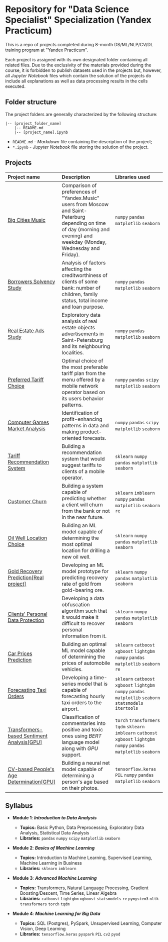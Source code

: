# Repository for "Data Science Specialist" Specialization (Yandex Practicum)

This is a repo of projects completed during 8-month DS/ML/NLP/CV/DL training program at "Yandex Practicum".

Each project is assigned with its own designated folder containing all related files. Due to the exclusivity of the materials provided during the course, it is forbidden to publish datasets used in the projects but, however, all *Jupyter Notebook* files which contain the solution of the projects do include all explanations as well as data processing results in the cells executed.

## Folder structure

The project folders are generally characterized by the following structure:

```
|-- [project_folder_name]
    |-- README.md
    |-- [project_name].ipynb
```
* `README.md` - *Markdown* file containing the description of the project;
* `*.ipynb` - *Jupyter Notebook* file storing the solution of the project.

## Projects

| Project name | Description | Libraries used | 
| :---------------------- | :---------------------- | :---------------------- |
| [Big Cities Music](big_cities_music) | Comparison of preferences of "Yandex.Music" users from Moscow and Saint-Peterburg depending on time of day (morning and evening) and weekday (Monday, Wednesday and Friday).| `numpy` `pandas` `matplotlib` `seaborn`|
| [Borrowers Solvency Study](solvency_analysis) | Analysis of factors affecting the creditworthiness of clients of some bank: number of children, family status, total income and loan purpose.| `numpy` `pandas` `matplotlib` `seaborn`|
| [Real Estate Ads Study](real_estate_eda) | Exploratory data analysis of real estate objects advertisements in Saint-Petersburg and its neighbouring localities.| `numpy` `pandas` `matplotlib` `seaborn`|
| [Preferred Tariff Choice](optimal_tariff) | Optimal choice of the most preferable tariff plan from the menu offered by a mobile network operator based on its users behavior patterns.| `numpy` `pandas` `scipy` `matplotlib` `seaborn`|
| [Computer Games Market Analysis](computer_games_analysis) | Identification of profit-enhancing patterns in data and making product-oriented forecasts.| `numpy` `pandas` `scipy` `matplotlib` `seaborn`|
| [Tariff Recommendation System](recomm_system) | Building a recommendation system that would suggest tariffs to clients of a mobile operator.| `sklearn` `numpy` `pandas` `matplotlib` `seaborn`|
| [Customer Churn](churn_prediction) | Building a system capable of predicting whether a client will churn from the bank or not in the near future.| `sklearn` `imblearn` `numpy` `pandas` `matplotlib` `seaborn` `re`|
| [Oil Well Location Choice](location_choice) | Building an ML model capable of determining the most optimal location for drilling a new oil well.| `sklearn` `numpy` `pandas` `matplotlib` `seaborn`|
| [Gold Recovery Prediction[Real project]](gold_recovery) | Developing an ML model prototype for predicting recovery rate of gold from gold-bearing ore.| `sklearn` `numpy` `pandas` `matplotlib` `seaborn`|
| [Clients' Personal Data Protection](personal_data_protection) | Developing a data obfuscation algorithm such that it would make it difficult to recover personal information from it.| `sklearn` `numpy` `pandas` `matplotlib` `seaborn`|
| [Car Prices Prediction](autos_grad_boost) | Building an optimal ML model capable of determining the prices of automobile vehicles.| `sklearn` `catboost` `xgboost` `lightgbm` `numpy` `pandas` `matplotlib` `seaborn` `re`|
| [Forecasting Taxi Orders](taxi_ts_prediction) | Developing a time-series model that is capable of forecasting hourly taxi orders to the airport.| `sklearn` `catboost` `xgboost` `lightgbm` `numpy` `pandas` `matplotlib` `seaborn` `statsmodels` `itertools`|
| [Transformers-based Sentiment Analysis[GPU]](bert_toxic_comm) | Classification of commentaries into positive and toxic ones using *BERT* language model along with *GPU* support.| `torch` `transformers` `tqdm` `sklearn` `imblearn` `catboost` `xgboost` `lightgbm` `numpy` `pandas` `matplotlib` `seaborn`|
| [CV-based People's Age Determination[GPU]](resnet_age) | Building a neural net model capable of determining a person's age based on their photos.| `tensorflow.keras` `PIL` `numpy` `pandas` `matplotlib` `seaborn`|

## Syllabus

- **Module 1**: ***Introduction to Data Analysis***

  - **Topics:** Basic Python, Data Preprocessing, Exploratory Data Analysis, Statistical Data Analysis
  - **Libraries:** `pandas` `numpy` `scipy` `matplotlib` `seaborn`

- **Module 2**: ***Basics of Machine Learning***

  - **Topics:** Introduction to Machine Learning, Supervised Learning, Machine Learning in Business
  - **Libraries:** `sklearn` `imblearn`

- **Module 3**: ***Advanced Machine Learning***
  - **Topics:** Transformers, Natural Language Processing, Gradient Boosting/Descent, Time Series, Linear Algebra
  - **Libraries:** `catboost` `lightgbm` `xgboost` `statsmodels` `re` `pymystem3` `nltk` `transformers` `torch` `tqdm`

- **Module 4**: ***Machine Learning for Big Data***
  - **Topics:** SQL (Postgres), PySpark, Unsupervised Learning, Computer Vision, Deep Learning
  -  **Libraries:** `tensorflow.keras` `pyspark` `PIL` `cv2` `pyod`
